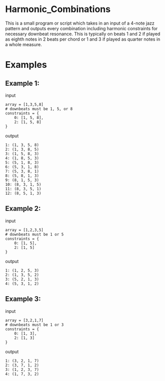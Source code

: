 # Harmonic_Combinations
This is a small program or script which takes in an input of a 4-note jazz pattern and outputs every combination including harmonic constraints for necessary downbeat resonance. 
This is typically on beats 1 and 2 if played as eighth notes in 2 beats per chord or 1 and 3 if played as quarter notes in a whole measure.


# Examples
## Example 1:

input
```
array = [1,3,5,8]
# downbeats must be 1, 5, or 8
constraints = {
    0: [1, 5, 8],
    2: [1, 5, 8]
}
```


output
```
1: (1, 3, 5, 8)
2: (1, 3, 8, 5)
3: (1, 5, 8, 3)
4: (1, 8, 5, 3)
5: (5, 1, 8, 3)
6: (5, 3, 1, 8)
7: (5, 3, 8, 1)
8: (5, 8, 1, 3)
9: (8, 1, 5, 3)
10: (8, 3, 1, 5)
11: (8, 3, 5, 1)
12: (8, 5, 1, 3)
```

## Example 2:

input
```
array = [1,2,3,5]
# downbeats must be 1 or 5
constraints = {
    0: [1, 5],
    2: [1, 5]
}
```


output
```
1: (1, 2, 5, 3)
2: (1, 3, 5, 2)
3: (5, 2, 1, 3)
4: (5, 3, 1, 2)
```


## Example 3:

input
```
array = [3,2,1,7]
# downbeats must be 1 or 3
constraints = {
    0: [1, 3],
    2: [1, 3]
}
```


output
```
1: (3, 2, 1, 7)
2: (3, 7, 1, 2)
3: (1, 2, 3, 7)
4: (1, 7, 3, 2)
```


